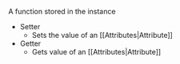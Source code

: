 A function stored in the instance

- Setter
	- Sets the value of an [[Attributes|Attribute]]
- Getter
	- Gets value of  an [[Attributes|Attribute]]
